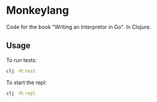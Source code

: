 # Monkeylang

Code for the book "Writing an Interpretor in Go".  In Clojure.

## Usage

To run tests:

```sh
clj -M:test
```
  
To start the repl:

```sh
clj -M:repl
```
